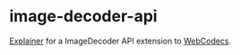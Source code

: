# image-decoder-api
[Explainer](explainer.md) for a ImageDecoder API extension to [WebCodecs](https://w3c.github.io/webcodecs/#image-decoding).
